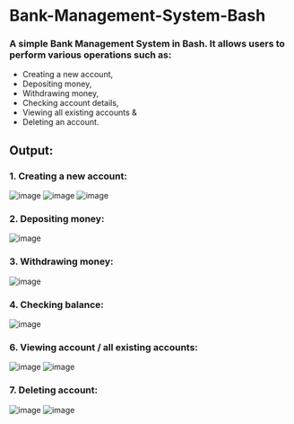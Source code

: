 # Bank-Management-System-Bash

### A simple Bank Management System in Bash. It allows users to perform various operations such as:
-  Creating a new account,
-  Depositing money,
-  Withdrawing money,
-  Checking account details,
-  Viewing all existing accounts &
-  Deleting an account.

## Output:

### 1. Creating a new account:
![image](https://github.com/mhy20401/Bank-Management-System-Bash/assets/99351091/47213295-a9b5-4c66-8c7e-5e823f360d43)
![image](https://github.com/mhy20401/Bank-Management-System-Bash/assets/99351091/cf33f88b-6834-4422-84cc-a65ca69e1aac)
![image](https://github.com/mhy20401/Bank-Management-System-Bash/assets/99351091/3826d325-f1b2-41b5-8fc6-752b15df8eb4)

### 2. Depositing money:
![image](https://github.com/mhy20401/Bank-Management-System-Bash/assets/99351091/c09ab944-9cb9-4a1b-8878-76209ece289c)

### 3. Withdrawing money:
![image](https://github.com/mhy20401/Bank-Management-System-Bash/assets/99351091/fc37f789-564b-4f12-bb59-424488a87392)

### 4. Checking balance:
![image](https://github.com/mhy20401/Bank-Management-System-Bash/assets/99351091/199c53d7-ef1b-4de2-8109-7c8bc847b860)

### 6. Viewing account / all existing accounts:
![image](https://github.com/mhy20401/Bank-Management-System-Bash/assets/99351091/cf33f88b-6834-4422-84cc-a65ca69e1aac)
![image](https://github.com/mhy20401/Bank-Management-System-Bash/assets/99351091/3826d325-f1b2-41b5-8fc6-752b15df8eb4)

### 7. Deleting account:
![image](https://github.com/mhy20401/Bank-Management-System-Bash/assets/99351091/4080c94c-4551-4293-aa02-2c0a98af358a)
![image](https://github.com/mhy20401/Bank-Management-System-Bash/assets/99351091/e47a09d1-d917-466d-adc7-9ba616af629b)




